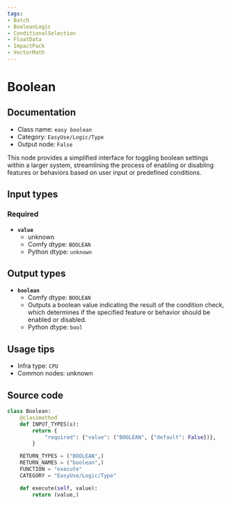 ```yaml
---
tags:
- Batch
- BooleanLogic
- ConditionalSelection
- FloatData
- ImpactPack
- VectorMath
---
```


# Boolean
## Documentation
- Class name: `easy boolean`
- Category: `EasyUse/Logic/Type`
- Output node: `False`

This node provides a simplified interface for toggling boolean settings within a larger system, streamlining the process of enabling or disabling features or behaviors based on user input or predefined conditions.
## Input types
### Required
- **`value`**
    - unknown
    - Comfy dtype: `BOOLEAN`
    - Python dtype: `unknown`
## Output types
- **`boolean`**
    - Comfy dtype: `BOOLEAN`
    - Outputs a boolean value indicating the result of the condition check, which determines if the specified feature or behavior should be enabled or disabled.
    - Python dtype: `bool`
## Usage tips
- Infra type: `CPU`
- Common nodes: unknown


## Source code
```python
class Boolean:
    @classmethod
    def INPUT_TYPES(s):
        return {
            "required": {"value": ("BOOLEAN", {"default": False})},
        }

    RETURN_TYPES = ("BOOLEAN",)
    RETURN_NAMES = ("boolean",)
    FUNCTION = "execute"
    CATEGORY = "EasyUse/Logic/Type"

    def execute(self, value):
        return (value,)

```
